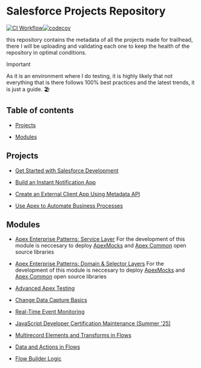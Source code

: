 # Salesforce Projects Repository

[![CI Workflow](https://github.com/JordanParra96/Salesforce_Projects/workflows/CI/badge.svg)](https://github.com/JordanParra96/Salesforce_Projects/actions?query=workflow%3ACI)[![codecov](https://codecov.io/gh/JordanParra96/Salesforce_Projects/branch/main/graph/badge.svg)](https://codecov.io/gh/JordanParra96/Salesforce_Projects)

this repository contains the metadata of all the projects made for trailhead, there I will be uploading and validating each one to keep the health of the repository in optimal conditions.

> [!IMPORTANT]
> As it is an environment where I do testing, it is highly likely that not everything that is there follows 100% best practices and the latest trends, it is just a guide. 🏖️

## Table of contents

- [Projects](#projects)

- [Modules](#modules)

## Projects

- [Get Started with Salesforce Development](https://trailhead.salesforce.com/content/learn/projects/get-started-with-salesforce-development)

- [Build an Instant Notification App](https://trailhead.salesforce.com/content/learn/projects/workshop-platform-events)

- [Create an External Client App Using Metadata API](https://trailhead.salesforce.com/content/learn/projects/create-an-external-client-app-using-metadata-api)

- [Use Apex to Automate Business Processes](https://trailhead.salesforce.com/content/learn/projects/use-apex-to-automate-business-processes)

## Modules

- [Apex Enterprise Patterns: Service Layer](https://trailhead.salesforce.com/content/learn/modules/apex_patterns_sl)
  For the development of this module is neccesary to deploy [ApexMocks](https://githubsfdeploy.herokuapp.com/?owner=apex-enterprise-patterns&repo=fflib-apex-mocks) and [Apex Common](https://githubsfdeploy.herokuapp.com/?owner=apex-enterprise-patterns&repo=fflib-apex-common) open source libraries

- [Apex Enterprise Patterns: Domain & Selector Layers](https://trailhead.salesforce.com/content/learn/modules/apex_patterns_dsl)
  For the development of this module is neccesary to deploy [ApexMocks](https://githubsfdeploy.herokuapp.com/?owner=apex-enterprise-patterns&repo=fflib-apex-mocks) and [Apex Common](https://githubsfdeploy.herokuapp.com/?owner=apex-enterprise-patterns&repo=fflib-apex-common) open source libraries

- [Advanced Apex Testing](https://trailhead.salesforce.com/content/learn/modules/unit-testing-on-the-lightning-platform)

- [Change Data Capture Basics](https://trailhead.salesforce.com/content/learn/modules/change-data-capture)

- [Real-Time Event Monitoring](https://trailhead.salesforce.com/content/learn/modules/realtime-event-monitoring)

- [JavaScript Developer Certification Maintenance (Summer '25)](https://trailhead.salesforce.com/content/learn/modules/javascript-developer-certification-maintenance-summer-25?trail_id=maintain-your-salesforce-certifications)

- [Multirecord Elements and Transforms in Flows](https://trailhead.salesforce.com/content/learn/modules/multirecord-elements-and-transforms-in-flows)

- [Data and Actions in Flows](https://trailhead.salesforce.com/content/learn/modules/data-and-actions-in-flows?trail_id=build-flows-with-flow-builder)

- [Flow Builder Logic](https://trailhead.salesforce.com/content/learn/modules/flow-build-logic?trail_id=build-flows-with-flow-builder)
